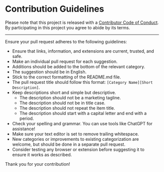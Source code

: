 # Contribution Guidelines

Please note that this project is released with a [Contributor Code of Conduct](code-of-conduct.md). By participating in this project you agree to abide by its terms.

---

Ensure your pull request adheres to the following guidelines:

- Ensure that links, information, and extensions are current, trusted, and safe.
- Make an individual pull request for each suggestion.
- Additions should be added to the bottom of the relevant category.
- The suggestion should be in English.
- Stick to the correct formatting of the README.md file.
- The pull request title should follow this format: `[Category Name][Short Description]`.
- Keep descriptions short and simple but descriptive.
	- The description should not be a marketing tagline.
	- The description should not be in title case.
	- The description should not repeat the item title.
	- The description should start with a capital letter and end with a period.
- Check your spelling and grammar. You can use tools like ChatGPT for assistance!
- Make sure your text editor is set to remove trailing whitespace.
- New categories or improvements to existing categorization are welcome, but should be done in a separate pull request.
- Consider testing any browser or extension before suggesting it to ensure it works as described.

Thank you for your contribution!
